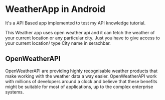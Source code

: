 # WeatherApp in Android


It's a API Based app implemented to test my API knowledge tutorial.

This Weather app uses open weather api and it can fetch the weather of your current location or any particular city. Just you have to give access to your current location/ type City name in serachbar.

## OpenWeatherAPI

OpenWeatherAPI are providing highly recognisable weather products that make working with the weather data a way easier. OpenWeatherAPI work with millions of developers around a clock and believe that these benefits might be suitable for most of applications, up to the complex enterprise systems.

